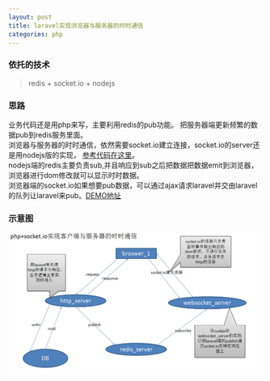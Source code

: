 ```yaml
---
layout: post
title: laravel实现浏览器与服务器的时时通信
categories: php
---
```



### 依托的技术  

> redis + socket.io + nodejs  


### 思路  

业务代码还是用php来写，主要利用redis的pub功能。 把服务器端更新频繁的数据pub到redis服务里面。  
浏览器与服务器的时时通信，依然需要socket.io建立连接，socket.io的server还是用nodejs版的实现，
[参考代码在这里](https://github.com/monkey92/nodejs-redis-socketio-demo)。  
nodejs端的redis主要负责sub,并且响应到sub之后把数据把数据emit到浏览器，浏览器进行dom修改就可以显示时时数据。  
浏览器端的socket.io如果想要pub数据，可以通过ajax请求laravel并交由laravel的队列让laravel来pub。[DEMO地址](https://github.com/monkey92/laravel-redis-socketio-demo/blob/master/resources/views/chat.blade.php) 

### 示意图  

<img src="/assets/img/php/php-socket.io.png" alt="">